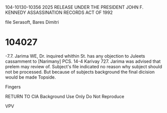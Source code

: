 104-10130-10356 2025 RELEASE UNDER THE PRESIDENT JOHN F. KENNEDY ASSASSINATION RECORDS ACT OF 1992

file
Serasoft, Bares Dimitri
# 104027

-7.7. Jarima WE, Dr. inquired
whithin St. has any objection to Juleets
cassamment to [Narimany] PCS.
14-4
Karivay
727. Jarima was advised that
prelem may review of. Subject's file
indicated no reason why subject should not
be processed. But because of subjects
background the final dicision would be
made Topside.

Fingers

RETURN TO CIA
Background Use Only
Do Not Reproduce

VPV
